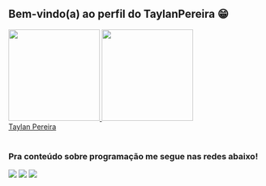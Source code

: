 ## Bem-vindo(a) ao perfil do TaylanPereira 😁

 <div>
   <a href="https://github.com/taylanpereira">
   <img height="180em" src="https://github-readme-stats.vercel.app/api?username=taylanpereira&show_icons=true&theme=tokyonight&include_all_commits=true&count_private=true"/>
   <img height="180em" src="https://github-readme-stats.vercel.app/api/top-langs/?username=taylanpereira&layout=compact&langs_count=6&theme=tokyonight"/>
</div>
 
<div class="badge-base LI-profile-badge" data-locale="pt_BR" data-size="medium" data-theme="dark" data-type="VERTICAL" data-vanity="taylanpereira" data-version="v1"><a class="badge-base__link LI-simple-link" href="https://br.linkedin.com/in/taylanpereira?trk=profile-badge">Taylan Pereira</a></div>
              
<br>
 
### Pra conteúdo sobre programação me segue nas redes abaixo!
 
<div> 
 <a href="https://discord.com/invite/ZztpVJ5M" target="_blank"><img src="https://img.shields.io/badge/Discord-7289DA?style=for-the-badge&logo=discord&logoColor=white" target="_blank"></a> 
  <a href = "mailto: taylanpereiraf@gmail.com"><img src="https://img.shields.io/badge/-Gmail-%23333?style=for-the-badge&logo=gmail&logoColor=white" target="_blank"></a>
  <a href="https://br.linkedin.com/in/taylan-pereira-9b6ab92b1?trk=people-guest_people_search-card" target="_blank"><img src="https://img.shields.io/badge/-LinkedIn-%230077B5?style=for-the-badge&logo=linkedin&logoColor=white" target="_blank"></a>
</div>
